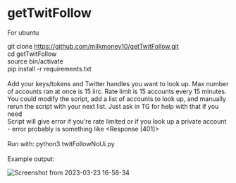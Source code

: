 # getTwitFollow

For ubuntu

git clone https://github.com/milkmoney10/getTwitFollow.git
<br>
cd getTwitFollow
<br>
source bin/activate
<br>
pip install -r requirements.txt
<br>
<br>
Add your keys/tokens and Twitter handles you want to look up. Max number of accounts ran at once is 15 iirc. Rate limit is 15 accounts every 15 minutes. You could modify the script, add a list of accounts to look up, and manually rerun the script with your next list. Just ask in TG for help with that if you need
<br>
Script will give error if you're rate limited or if you look up a private account - error probably is something like <Response [401]>
<br>
<br>
Run with: python3 twitFollowNoUi.py
<br>
<br>
Example output:



![Screenshot from 2023-03-23 16-58-34](https://user-images.githubusercontent.com/105143285/227374211-bdcd2699-c0ae-4994-9165-4872cd12eb9d.png)
